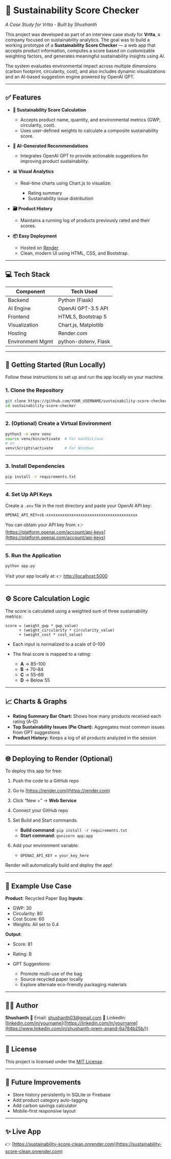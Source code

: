# 🌿 Sustainability Score Checker

*A Case Study for Vrtta - Built by Shushanth*

This project was developed as part of an interview case study for **Vrtta**, a company focused on sustainability analytics. The goal was to build a working prototype of a **Sustainability Score Checker** — a web app that accepts product information, computes a score based on customizable weighting factors, and generates meaningful sustainability insights using AI.

The system evaluates environmental impact across multiple dimensions (carbon footprint, circularity, cost), and also includes dynamic visualizations and an AI-based suggestion engine powered by OpenAI GPT.

---

## ✅ Features

* **🌱 Sustainability Score Calculation**

  * Accepts product name, quantity, and environmental metrics (GWP, circularity, cost).
  * Uses user-defined weights to calculate a composite sustainability score.

* **🧠 AI-Generated Recommendations**

  * Integrates OpenAI GPT to provide actionable suggestions for improving product sustainability.

* **📊 Visual Analytics**

  * Real-time charts using Chart.js to visualize:

    * Rating summary
    * Sustainability issue distribution

* **🗃️ Product History**

  * Maintains a running log of products previously rated and their scores.

* **📦 Easy Deployment**

  * Hosted on [Render](https://render.com)
  * Clean, modern UI using HTML, CSS, and Bootstrap.

---

## 💻 Tech Stack

| Component        | Tech Used            |
| ---------------- | -------------------- |
| Backend          | Python (Flask)       |
| AI Engine        | OpenAI GPT-3.5 API   |
| Frontend         | HTML5, Bootstrap 5   |
| Visualization    | Chart.js, Matplotlib |
| Hosting          | Render.com           |
| Environment Mgmt | python-dotenv, Flask |

---

## 🚀 Getting Started (Run Locally)

Follow these instructions to set up and run the app locally on your machine.

### 1. **Clone the Repository**

```bash
git clone https://github.com/YOUR_USERNAME/sustainability-score-checker.git
cd sustainability-score-checker
```

---

### 2. **(Optional) Create a Virtual Environment**

```bash
python3 -m venv venv
source venv/bin/activate  # For macOS/Linux
# or
venv\Scripts\activate     # For Windows
```

---

### 3. **Install Dependencies**

```bash
pip install -r requirements.txt
```

---

### 4. **Set Up API Keys**

Create a `.env` file in the root directory and paste your OpenAI API key:

```
OPENAI_API_KEY=sk-xxxxxxxxxxxxxxxxxxxxxxxxxxxxxxxxxxxxxxxx
```

You can obtain your API key from:
👉 [https://platform.openai.com/account/api-keys](https://platform.openai.com/account/api-keys)

---

### 5. **Run the Application**

```bash
python app.py
```

Visit your app locally at:
👉 [http://localhost:5000](http://localhost:5000)

---

## ⚙️ Score Calculation Logic

The score is calculated using a weighted sum of three sustainability metrics:

```
score = (weight_gwp * gwp_value)
      + (weight_circularity * circularity_value)
      + (weight_cost * cost_value)
```

* Each input is normalized to a scale of 0–100
* The final score is mapped to a rating:

  * **A** → 85–100
  * **B** → 70–84
  * **C** → 55–69
  * **D** → Below 55

---

## 📈 Charts & Graphs

* **Rating Summary Bar Chart:** Shows how many products received each rating (A–D)
* **Top Sustainability Issues (Pie Chart):** Aggregates most common issues from GPT suggestions
* **Product History:** Keeps a log of all products analyzed in the session

---

## 🌐 Deploying to Render (Optional)

To deploy this app for free:

1. Push the code to a GitHub repo
2. Go to [https://render.com](https://render.com)
3. Click “New +” → **Web Service**
4. Connect your GitHub repo
5. Set Build and Start commands:

   * **Build command**: `pip install -r requirements.txt`
   * **Start command**: `gunicorn app:app`
6. Add your environment variable:

   * `OPENAI_API_KEY = your_key_here`

Render will automatically build and deploy the app!

---

## 📄 Example Use Case

**Product**: Recycled Paper Bag
**Inputs**:

* GWP: 30
* Circularity: 80
* Cost Score: 60
* Weights: All set to 0.4

**Output**:

* Score: 81
* Rating: B
* GPT Suggestions:

  * Promote multi-use of the bag
  * Source recycled paper locally
  * Explore alternate eco-friendly packaging materials

---

## 🙋‍♂️ Author

**Shushanth**
📧 Email: [shushanth03@gmail.com](mailto:shushanth03@gmail.com)
🔗 LinkedIn: [[linkedin.com/in/yourname](https://www.linkedin.com/in/shushanth-prem-anand-6a784b25b/)]([https://linkedin.com/in/yourname](https://www.linkedin.com/in/shushanth-prem-anand-6a784b25b/))

---

## 📃 License

This project is licensed under the [MIT License](LICENSE).

---

## 📌 Future Improvements

* Store history persistently in SQLite or Firebase
* Add product category auto-tagging
* Add carbon savings calculator
* Mobile-first responsive layout

---

## ✨ Live App

👉 [https://sustainability-score-clean.onrender.com](https://sustainability-score-clean.onrender.com)

